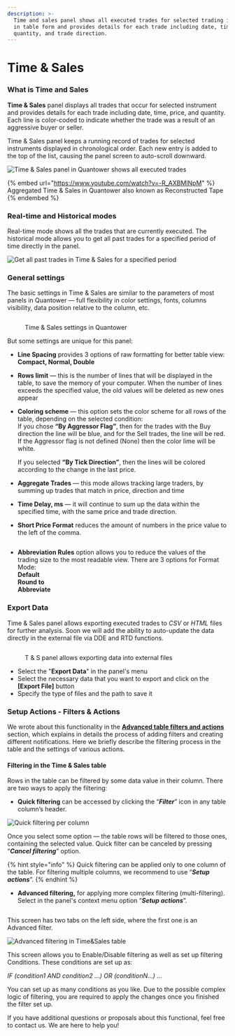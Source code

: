 ```yaml
---
description: >-
  Time and sales panel shows all executed trades for selected trading instrument
  in table form and provides details for each trade including date, time, price,
  quantity, and trade direction.
---
```


# Time & Sales

### What is Time and Sales

**Time & Sales** panel displays all trades that occur for selected instrument and provides details for each trade including date, time, price, and quantity. Each line is color-coded to indicate whether the trade was a result of an aggressive buyer or seller.

Time & Sales panel keeps a running record of trades for selected instruments displayed in chronological order. Each new entry is added to the top of the list, causing the panel screen to auto-scroll downward.

![Time & Sales panel in Quantower shows all executed trades](../.gitbook/assets/time-and-sales.gif)

{% embed url="https://www.youtube.com/watch?v=-R_AXBMlNpM" %}
Aggregated Time & Sales in Quantower also known as Reconstructed Tape
{% endembed %}

### Real-time and Historical modes

Real-time mode shows all the trades that are currently executed. The historical mode allows you to get all past trades for a specified period of time directly in the panel.

![Get all past trades in Time & Sales for a specified period](../.gitbook/assets/historical-mode-in-ts.png)

### General settings

The basic settings in Time & Sales are similar to the parameters of most panels in Quantower — full flexibility in color settings, fonts, columns visibility, data position relative to the column, etc.&#x20;

<figure><img src="../.gitbook/assets/image.png" alt=""><figcaption><p>Time &#x26; Sales settings in Quantower</p></figcaption></figure>

But some settings are unique for this panel:

* **Line Spacing** provides 3 options of raw formatting for better table view: **Compact, Normal, Double**
* **Rows limit** — this is the number of lines that will be displayed in the table, to save the memory of your computer. When the number of lines exceeds the specified value, the old values will be deleted as new ones appear
*   **Coloring scheme** — this option sets the color scheme for all rows of the table, depending on the selected condition:\
    If you chose **“By Aggressor Flag”**, then for the trades with the Buy direction the line will be blue, and for the Sell trades, the line will be red. If the Aggressor flag is not defined (None) then the color lime will be white.

    If you selected **“By Tick Direction”**, then the lines will be colored according to the change in the last price.
* **Aggregate Trades** — this mode allows tracking large traders, by summing up trades that match in price, direction and time
* **Time Delay, ms** — it will continue to sum up the data within the specified time, with the same price and trade direction.
* **Short Price Format** reduces the amount of numbers in the price value to the left of the comma.

<figure><img src="../.gitbook/assets/Short prrice format TS.gif" alt=""><figcaption></figcaption></figure>

* **Abbreviation Rules** option allows you to reduce the values of the trading size to the most readable view. There are 3 options for Format Mode:\
  **Default** \
  **Round to**\
  **Abbreviate**

### Export Data

Time & Sales panel allows exporting executed trades to _CSV_ or _HTML_ files for further analysis. Soon we will add the ability to auto-update the data directly in the external file via DDE and RTD functions.

<figure><img src="../.gitbook/assets/image (364).png" alt=""><figcaption><p>T &#x26; S panel allows exporting data into external files</p></figcaption></figure>

* Select the "**Export Data**" in the panel's menu
* Select the necessary data that you want to export and click on the **\[Export File]** button
* Specify the type of files and the path to save it

### Setup Actions - Filters & Actions

We wrote about this functionality in the [**Advanced table filters and actions**](https://help.quantower.com/getting-started/table-management#advanced-table-filter) section, which explains in details the process of adding filters and creating different notifications. Here we briefly describe the filtering process in the table and the settings of various actions.

#### Filtering in the Time & Sales table

Rows in the table can be filtered by some data value in their column. There are two ways to apply the filtering:

* **Quick filtering** can be accessed by clicking the “_**Filter**_” icon in any table column’s header.

![Quick filtering per column](../.gitbook/assets/quick-filtering.png)

Once you select some option — the table rows will be filtered to those ones, containing the selected value. Quick filter can be canceled by pressing “_**Cancel filtering**_” option.

{% hint style="info" %}
Quick filtering can be applied only to one column of the table. For filtering multiple columns, we recommend to use  “_**Setup actions**_”.
{% endhint %}

* **Advanced filtering,** for applying more complex filtering (multi-filtering). Select in the panel's context menu option “_**Setup actions**_”.&#x20;

<figure><img src="../.gitbook/assets/image (1).png" alt=""><figcaption></figcaption></figure>

This screen has two tabs on the left side, where the first one is an Advanced filter.

![Advanced filtering in Time\&Sales table](../.gitbook/assets/advanced-filtering.png)

This screen allows you to Enable/Disable filtering as well as set up filtering Conditions. These conditions are set up as:

&#x20;                                               _IF (condition1 AND condition2 ...) OR (conditionN...) …_

You can set up as many conditions as you like. Due to the possible complex logic of filtering, you are required to apply the changes once you finished the filter set up.

If you have additional questions or proposals about this functional, feel free to contact us. We are here to help you!
